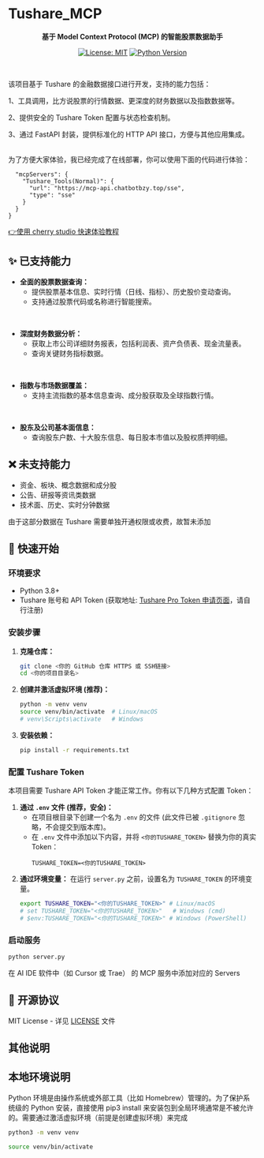 # Tushare_MCP

<div align="center">

**基于 Model Context Protocol (MCP) 的智能股票数据助手**

[![License: MIT](https://img.shields.io/badge/License-MIT-yellow.svg)](https://opensource.org/licenses/MIT)
[![Python Version](https://img.shields.io/badge/python-3.8%2B-blue)](https://www.python.org/downloads/)

</div>

<br>

该项目基于 Tushare 的金融数据接口进行开发，支持的能力包括：

1、工具调用，比方说股票的行情数据、更深度的财务数据以及指数数据等。

2、提供安全的 Tushare Token 配置与状态检查机制。

3、通过 FastAPI 封装，提供标准化的 HTTP API 接口，方便与其他应用集成。

<br>
为了方便大家体验，我已经完成了在线部署，你可以使用下面的代码进行体验：

```{
  "mcpServers": {
    "Tushare_Tools(Normal)": {
      "url": "https://mcp-api.chatbotbzy.top/sse",
      "type": "sse"
    }
  }
}
```

[👉使用 cherry studio 快速体验教程](https://doc.weixin.qq.com/doc/w3_AbQAFgbhALUCN01st0nWWQfyyiN0f?scode=AJEAIQdfAAo9jULS9NAbQAFgbhALU)

## ✨ 已支持能力
*   **全面的股票数据查询：**
    *   提供股票基本信息、实时行情（日线、指标）、历史股价变动查询。
    *   支持通过股票代码或名称进行智能搜索。

<br>

*   **深度财务数据分析：**
    *   获取上市公司详细财务报表，包括利润表、资产负债表、现金流量表。
    *   查询关键财务指标数据。

<br>

*   **指数与市场数据覆盖：**
    *   支持主流指数的基本信息查询、成分股获取及全球指数行情。

<br>

*   **股东及公司基本面信息：**
    *   查询股东户数、十大股东信息、每日股本市值以及股权质押明细。

## ❌ 未支持能力
* 资金、板块、概念数据和成分股
* 公告、研报等资讯类数据
* 技术面、历史、实时分钟数据

由于这部分数据在 Tushare 需要单独开通权限或收费，故暂未添加

## 🚀 快速开始

### 环境要求

*   Python 3.8+
*   Tushare 账号和 API Token (获取地址: [Tushare Pro Token 申请页面](https://tushare.pro/user/token)，请自行注册)

### 安装步骤

1.  **克隆仓库：**
    ```bash
    git clone <你的 GitHub 仓库 HTTPS 或 SSH链接>
    cd <你的项目目录名>
    ```

2.  **创建并激活虚拟环境 (推荐)：**
    ```bash
    python -m venv venv
    source venv/bin/activate  # Linux/macOS
    # venv\Scripts\activate   # Windows
    ```

3.  **安装依赖：**
    ```bash
    pip install -r requirements.txt
    ```

### 配置 Tushare Token

本项目需要 Tushare API Token 才能正常工作。你有以下几种方式配置 Token：

1.  **通过 `.env` 文件 (推荐，安全)：**
    *   在项目根目录下创建一个名为 `.env` 的文件 (此文件已被 `.gitignore` 忽略，不会提交到版本库)。
    *   在 `.env` 文件中添加以下内容，并将 `<你的TUSHARE_TOKEN>` 替换为你的真实 Token：
        ```
        TUSHARE_TOKEN=<你的TUSHARE_TOKEN>
        ```
2.  **通过环境变量：**
    在运行 `server.py` 之前，设置名为 `TUSHARE_TOKEN` 的环境变量。
    ```bash
    export TUSHARE_TOKEN="<你的TUSHARE_TOKEN>" # Linux/macOS
    # set TUSHARE_TOKEN="<你的TUSHARE_TOKEN>"   # Windows (cmd)
    # $env:TUSHARE_TOKEN="<你的TUSHARE_TOKEN>" # Windows (PowerShell)
    ```

### 启动服务

```bash
python server.py
```
在 AI IDE 软件中（如 Cursor 或 Trae） 的 MCP 服务中添加对应的 Servers

## 📄 开源协议

MIT License - 详见 [LICENSE](LICENSE) 文件 

## 其他说明
## 本地环境说明
Python 环境是由操作系统或外部工具（比如 Homebrew）管理的。为了保护系统级的 Python 安装，直接使用 pip3 install 来安装包到全局环境通常是不被允许的。需要通过激活虚拟环境（前提是创建虚拟环境）来完成

   ```bash
   python3 -m venv venv
   ```
   
   ```bash
   source venv/bin/activate
   ```
